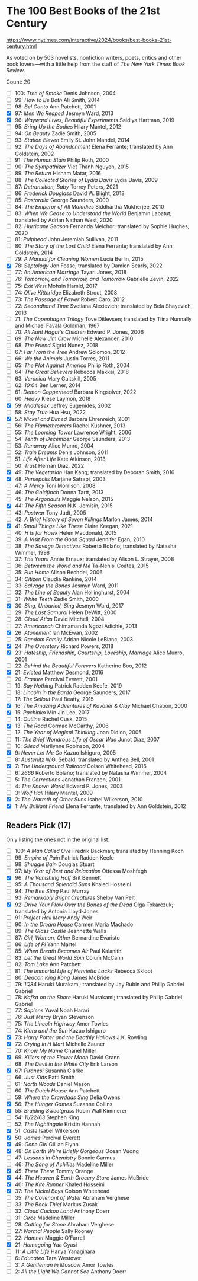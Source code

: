 # The 100 Best Books of the 21st Century

https://www.nytimes.com/interactive/2024/books/best-books-21st-century.html

As voted on by 503 novelists, nonfiction writers, poets, critics and other
book lovers—with a little help from the staff of _The New York Times Book
Review_.

Count: 20

- [ ] 100: _Tree of Smoke_ Denis Johnson, 2004
- [ ] 99: _How to Be Both_ Ali Smith, 2014
- [ ] 98: _Bel Canto_ Ann Patchett, 2001
- [x] 97: _Men We Reaped_ Jesmyn Ward, 2013
- [x] 96: _Wayward Lives, Beautiful Experiments_ Saidiya Hartman, 2019
- [ ] 95: _Bring Up the Bodies_ Hilary Mantel, 2012
- [ ] 94: _On Beauty_ Zadie Smith, 2005
- [ ] 93: _Station Eleven_ Emily St. John Mandel, 2014
- [ ] 92: _The Days of Abandonment_ Elena Ferrante; translated by Ann Goldstein, 2002
- [ ] 91: _The Human Stain_ Philip Roth, 2000
- [ ] 90: _The Sympathizer_ Viet Thanh Nguyen, 2015
- [ ] 89: _The Return_ Hisham Matar, 2016
- [ ] 88: _The Collected Stories of Lydia Davis_ Lydia Davis, 2009
- [ ] 87: _Detransition, Baby_ Torrey Peters, 2021
- [ ] 86: _Frederick Douglass_ David W. Blight, 2018
- [ ] 85: _Pastoralia_ George Saunders, 2000
- [ ] 84: _The Emperor of All Maladies_ Siddhartha Mukherjee, 2010
- [ ] 83: _When We Cease to Understand the World_ Benjamín Labatut; translated by Adrian Nathan West, 2020
- [ ] 82: _Hurricane Season_ Fernanda Melchor; translated by Sophie Hughes, 2020
- [ ] 81: _Pulphead_ John Jeremiah Sullivan, 2011
- [ ] 80: _The Story of the Lost Child_ Elena Ferrante; translated by Ann Goldstein, 2014
- [ ] 79: _A Manual for Cleaning Women_ Lucia Berlin, 2015
- [x] 78: _Septology_ Jon Fosse; translated by Damion Searls, 2022
- [ ] 77: _An American Marriage_ Tayari Jones, 2018
- [ ] 76: _Tomorrow, and Tomorrow, and Tomorrow_ Gabrielle Zevin, 2022
- [ ] 75: _Exit West_ Mohsin Hamid, 2017
- [ ] 74: _Olive Kitteridge_ Elizabeth Strout, 2008
- [ ] 73: _The Passage of Power_ Robert Caro, 2012
- [ ] 72: _Secondhand Time_ Svetlana Alexievich; translated by Bela Shayevich, 2013
- [ ] 71: _The Copenhagen Trilogy_ Tove Ditlevsen; translated by Tiina Nunnally and Michael Favala Goldman, 1967
- [ ] 70: _All Aunt Hagar’s Children_ Edward P. Jones, 2006
- [ ] 69: _The New Jim Crow_ Michelle Alexander, 2010
- [ ] 68: _The Friend_ Sigrid Nunez, 2018
- [ ] 67: _Far From the Tree_ Andrew Solomon, 2012
- [ ] 66: _We the Animals_ Justin Torres, 2011
- [ ] 65: _The Plot Against America_ Philip Roth, 2004
- [ ] 64: _The Great Believers_ Rebecca Makkai, 2018
- [ ] 63: _Veronica_ Mary Gaitskill, 2005
- [ ] 62: _10:04_ Ben Lerner, 2014
- [ ] 61: _Demon Copperhead_ Barbara Kingsolver, 2022
- [ ] 60: _Heavy_ Kiese Laymon, 2018
- [x] 59: _Middlesex_ Jeffrey Eugenides, 2002
- [ ] 58: _Stay True_ Hua Hsu, 2022
- [x] 57: _Nickel and Dimed_ Barbara Ehrenreich, 2001
- [ ] 56: _The Flamethrowers_ Rachel Kushner, 2013
- [ ] 55: _The Looming Tower_ Lawrence Wright, 2006
- [ ] 54: _Tenth of December_ George Saunders, 2013
- [ ] 53: _Runaway_ Alice Munro, 2004
- [ ] 52: _Train Dreams_ Denis Johnson, 2011
- [ ] 51: _Life After Life_ Kate Atkinson, 2013
- [ ] 50: _Trust_ Hernan Diaz, 2022
- [x] 49: _The Vegetarian_ Han Kang; translated by Deborah Smith, 2016
- [x] 48: _Persepolis_ Marjane Satrapi, 2003
- [ ] 47: _A Mercy_ Toni Morrison, 2008
- [ ] 46: _The Goldfinch_ Donna Tartt, 2013
- [ ] 45: _The Argonauts_ Maggie Nelson, 2015
- [x] 44: _The Fifth Season_ N.K. Jemisin, 2015
- [ ] 43: _Postwar_ Tony Judt, 2005
- [ ] 42: _A Brief History of Seven Killings_ Marlon James, 2014
- [x] 41: _Small Things Like These_ Claire Keegan, 2021
- [ ] 40: _H Is for Hawk_ Helen Macdonald, 2015
- [ ] 39: _A Visit From the Goon Squad_ Jennifer Egan, 2010
- [ ] 38: _The Savage Detectives_ Roberto Bolaño; translated by Natasha Wimmer, 1998
- [ ] 37: _The Years_ Annie Ernaux; translated by Alison L. Strayer, 2008
- [ ] 36: _Between the World and Me_ Ta-Nehisi Coates, 2015
- [ ] 35: _Fun Home_ Alison Bechdel, 2006
- [ ] 34: _Citizen_ Claudia Rankine, 2014
- [ ] 33: _Salvage the Bones_ Jesmyn Ward, 2011
- [ ] 32: _The Line of Beauty_ Alan Hollinghurst, 2004
- [ ] 31: _White Teeth_ Zadie Smith, 2000
- [x] 30: _Sing, Unburied, Sing_ Jesmyn Ward, 2017
- [ ] 29: _The Last Samurai_ Helen DeWitt, 2000
- [ ] 28: _Cloud Atlas_ David Mitchell, 2004
- [ ] 27: _Americanah_ Chimamanda Ngozi Adichie, 2013
- [x] 26: _Atonement_ Ian McEwan, 2002
- [ ] 25: _Random Family_ Adrian Nicole LeBlanc, 2003
- [x] 24: _The Overstory_ Richard Powers, 2018
- [x] 23: _Hateship, Friendship, Courtship, Loveship, Marriage_ Alice Munro, 2001
- [ ] 22: _Behind the Beautiful Forevers_ Katherine Boo, 2012
- [x] 21: _Evicted_ Matthew Desmond, 2016
- [ ] 20: _Erasure_ Percival Everett, 2001
- [ ] 19: _Say Nothing_ Patrick Radden Keefe, 2019
- [ ] 18: _Lincoln in the Bardo_ George Saunders, 2017
- [ ] 17: _The Sellout_ Paul Beatty, 2015
- [x] 16: _The Amazing Adventures of Kavalier & Clay_ Michael Chabon, 2000
- [x] 15: _Pachinko_ Min Jin Lee, 2017
- [ ] 14: _Outline_ Rachel Cusk, 2015
- [x] 13: _The Road_ Cormac McCarthy, 2006
- [ ] 12: _The Year of Magical Thinking_ Joan Didion, 2005
- [ ] 11: _The Brief Wondrous Life of Oscar Wao_ Junot Díaz, 2007
- [ ] 10: _Gilead_ Marilynne Robinson, 2004
- [x] 9: _Never Let Me Go_ Kazuo Ishiguro, 2005
- [ ] 8: _Austerlitz_ W.G. Sebald; translated by Anthea Bell, 2001
- [x] 7: _The Underground Railroad_ Colson Whitehead, 2016
- [ ] 6: _2666_ Roberto Bolaño; translated by Natasha Wimmer, 2004
- [ ] 5: _The Corrections_ Jonathan Franzen, 2001
- [ ] 4: _The Known World_ Edward P. Jones, 2003
- [ ] 3: _Wolf Hall_ Hilary Mantel, 2009
- [x] 2: _The Warmth of Other Suns_ Isabel Wilkerson, 2010
- [x] 1: _My Brilliant Friend_ Elena Ferrante; translated by Ann Goldstein, 2012

## Readers Pick (17)

Only listing the ones not in the original list.

- [ ] 100: _A Man Called Ove_ Fredrik Backman; translated by Henning Koch
- [ ] 99: _Empire of Pain_ Patrick Radden Keefe
- [ ] 98: _Shuggie Bain_ Douglas Stuart
- [ ] 97: _My Year of Rest and Relaxation_ Ottessa Moshfegh
- [x] 96: _The Vanishing Half_ Brit Bennett
- [ ] 95: _A Thousand Splendid Suns_ Khaled Hosseini
- [ ] 94: _The Bee Sting_ Paul Murray
- [ ] 93: _Remarkably Bright Creatures_ Shelby Van Pelt
- [x] 92: _Drive Your Plow Over the Bones of the Dead_ Olga Tokarczuk; translated by Antonia Lloyd-Jones
- [ ] 91: _Project Hail Mary_ Andy Weir
- [ ] 90: _In the Dream House_ Carmen Maria Machado
- [ ] 89: _The Glass Castle_ Jeannette Walls
- [ ] 87: _Girl, Woman, Other_ Bernardine Evaristo
- [ ] 86: _Life of Pi_ Yann Martel
- [ ] 85: _When Breath Becomes Air_ Paul Kalanithi
- [ ] 83: _Let the Great World Spin_ Colum McCann
- [ ] 82: _Tom Lake_ Ann Patchett
- [ ] 81: _The Immortal Life of Henrietta Lacks_ Rebecca Skloot
- [ ] 80: _Deacon King Kong_ James McBride
- [ ] 79: _1Q84_ Haruki Murakami; translated by Jay Rubin and Philip Gabriel Gabriel
- [ ] 78: _Kafka on the Shore_ Haruki Murakami; translated by Philip Gabriel Gabriel
- [ ] 77: _Sapiens_ Yuval Noah Harari
- [ ] 76: _Just Mercy_ Bryan Stevenson
- [ ] 75: _The Lincoln Highway_ Amor Towles
- [ ] 74: _Klara and the Sun_ Kazuo Ishiguro
- [x] 73: _Harry Potter and the Deathly Hallows_ J.K. Rowling
- [x] 72: _Crying in H Mart_ Michelle Zauner
- [ ] 70: _Know My Name_ Chanel Miller
- [x] 69: _Killers of the Flower Moon_ David Grann
- [ ] 68: _The Devil in the White City_ Erik Larson
- [x] 67: _Piranesi_ Susanna Clarke
- [ ] 66: _Just Kids_ Patti Smith
- [ ] 61: _North Woods_ Daniel Mason
- [ ] 60: _The Dutch House_ Ann Patchett
- [ ] 59: _Where the Crawdads Sing_ Delia Owens
- [x] 56: _The Hunger Games_ Suzanne Collins
- [x] 55: _Braiding Sweetgrass_ Robin Wall Kimmerer
- [ ] 54: _11/22/63_ Stephen King
- [ ] 52: _The Nightingale_ Kristin Hannah
- [x] 51: _Caste_ Isabel Wilkerson
- [x] 50: _James_ Percival Everett
- [x] 49: _Gone Girl_ Gillian Flynn
- [x] 48: _On Earth We’re Briefly Gorgeous_ Ocean Vuong
- [ ] 47: _Lessons in Chemistry_ Bonnie Garmus
- [ ] 46: _The Song of Achilles_ Madeline Miller
- [x] 45: _There There_ Tommy Orange
- [x] 44: _The Heaven & Earth Grocery Store_ James McBride
- [x] 40: _The Kite Runner_ Khaled Hosseini
- [x] 37: _The Nickel Boys_ Colson Whitehead
- [ ] 35: _The Covenant of Water_ Abraham Verghese
- [ ] 33: _The Book Thief_ Markus Zusak
- [ ] 32: _Cloud Cuckoo Land_ Anthony Doerr
- [ ] 31: _Circe_ Madeline Miller
- [ ] 28: _Cutting for Stone_ Abraham Verghese
- [ ] 27: _Normal People_ Sally Rooney
- [ ] 22: _Hamnet_ Maggie O’Farrell
- [x] 21: _Homegoing_ Yaa Gyasi
- [ ] 11: _A Little Life_ Hanya Yanagihara
- [ ] 6: _Educated_ Tara Westover
- [ ] 3: _A Gentleman in Moscow_ Amor Towles
- [ ] 2: _All the Light We Cannot See_ Anthony Doerr
